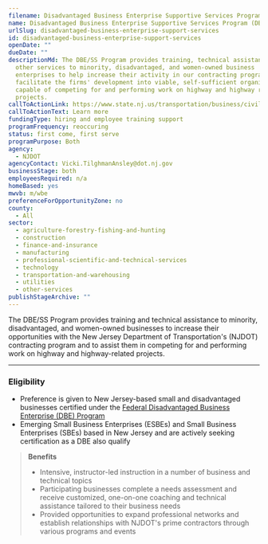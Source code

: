 ```yaml
---
filename: Disadvantaged Business Enterprise Supportive Services Program (DBE/SSP)
name: Disadvantaged Business Enterprise Supportive Services Program (DBE/SSP)
urlSlug: disadvantaged-business-enterprise-support-services
id: disadvantaged-business-enterprise-support-services
openDate: ""
dueDate: ""
descriptionMd: The DBE/SS Program provides training, technical assistance, and
  other services to minority, disadvantaged, and women-owned business
  enterprises to help increase their activity in our contracting program, and to
  facilitate the firms' development into viable, self-sufficient organizations
  capable of competing for and performing work on highway and highway related
  projects.
callToActionLink: https://www.state.nj.us/transportation/business/civilrights/ssp.shtm
callToActionText: Learn more
fundingType: hiring and employee training support
programFrequency: reoccuring
status: first come, first serve
programPurpose: Both
agency:
  - NJDOT
agencyContact: Vicki.TilghmanAnsley@dot.nj.gov
businessStage: both
employeesRequired: n/a
homeBased: yes
mwvb: m/wbe
preferenceForOpportunityZone: no
county:
  - All
sector:
  - agriculture-forestry-fishing-and-hunting
  - construction
  - finance-and-insurance
  - manufacturing
  - professional-scientific-and-technical-services
  - technology
  - transportation-and-warehousing
  - utilities
  - other-services
publishStageArchive: ""
---
```

The DBE/SS Program provides training and technical assistance to minority, disadvantaged, and women-owned businesses to increase their opportunities with the New Jersey Department of Transportation's (NJDOT) contracting program and to assist them in competing for and performing work on highway and highway-related projects.

- - -

### Eligibility

* Preference is given to New Jersey-based small and disadvantaged businesses certified under the [Federal Disadvantaged Business Enterprise (DBE) Program](https://www.transportation.gov/civil-rights/disadvantaged-business-enterprise)
* Emerging Small Business Enterprises (ESBEs) and Small Business Enterprises (SBEs) based in New Jersey and are actively seeking certification as a DBE also qualify

> **Benefits**
>
> * Intensive, instructor-led instruction in a number of business and technical topics
> * Participating businesses complete a needs assessment and receive customized, one-on-one coaching and technical assistance tailored to their business needs
> * Provided opportunities to expand professional networks and establish relationships with NJDOT's prime contractors through various programs and events
